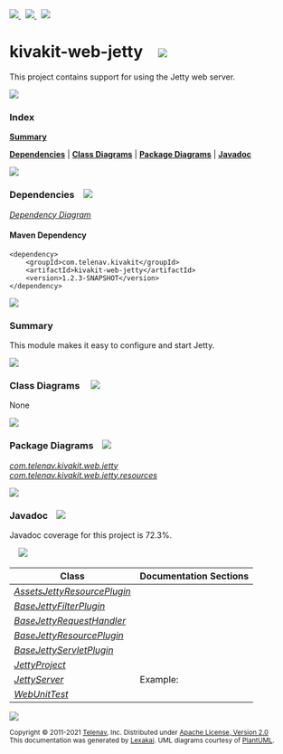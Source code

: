 [//]: # (start-user-text)

<a href="https://www.kivakit.org">
<img src="https://www.kivakit.org/images/web-32.png" srcset="https://www.kivakit.org/images/web-32-2x.png 2x"/>
</a>
&nbsp;
<a href="https://twitter.com/openkivakit">
<img src="https://www.kivakit.org/images/twitter-32.png" srcset="https://www.kivakit.org/images/twitter-32-2x.png 2x"/>
</a>
&nbsp;
<a href="https://kivakit.zulipchat.com">
<img src="https://www.kivakit.org/images/zulip-32.png" srcset="https://www.kivakit.org/images/zulip-32-2x.png 2x"/>
</a>

[//]: # (end-user-text)

# kivakit-web-jetty &nbsp;&nbsp; <img src="https://www.kivakit.org/images/server-32.png" srcset="https://www.kivakit.org/images/server-32-2x.png 2x"/>

This project contains support for using the Jetty web server.

<img src="https://www.kivakit.org/images/horizontal-line-512.png" srcset="https://www.kivakit.org/images/horizontal-line-512-2x.png 2x"/>

### Index

[**Summary**](#summary)  

[**Dependencies**](#dependencies) | [**Class Diagrams**](#class-diagrams) | [**Package Diagrams**](#package-diagrams) | [**Javadoc**](#javadoc)

<img src="https://www.kivakit.org/images/horizontal-line-512.png" srcset="https://www.kivakit.org/images/horizontal-line-512-2x.png 2x"/>

### Dependencies <a name="dependencies"></a> &nbsp;&nbsp; <img src="https://www.kivakit.org/images/dependencies-32.png" srcset="https://www.kivakit.org/images/dependencies-32-2x.png 2x"/>

[*Dependency Diagram*](https://www.kivakit.org/1.2.3-SNAPSHOT/lexakai/kivakit-extensions/kivakit-web/jetty/documentation/diagrams/dependencies.svg)

#### Maven Dependency

    <dependency>
        <groupId>com.telenav.kivakit</groupId>
        <artifactId>kivakit-web-jetty</artifactId>
        <version>1.2.3-SNAPSHOT</version>
    </dependency>

<img src="https://www.kivakit.org/images/horizontal-line-128.png" srcset="https://www.kivakit.org/images/horizontal-line-128-2x.png 2x"/>

[//]: # (start-user-text)

### Summary <a name = "summary"></a>

This module makes it easy to configure and start Jetty.

[//]: # (end-user-text)

<img src="https://www.kivakit.org/images/horizontal-line-128.png" srcset="https://www.kivakit.org/images/horizontal-line-128-2x.png 2x"/>

### Class Diagrams <a name="class-diagrams"></a> &nbsp; &nbsp; <img src="https://www.kivakit.org/images/diagram-40.png" srcset="https://www.kivakit.org/images/diagram-40-2x.png 2x"/>

None

<img src="https://www.kivakit.org/images/horizontal-line-128.png" srcset="https://www.kivakit.org/images/horizontal-line-128-2x.png 2x"/>

### Package Diagrams <a name="package-diagrams"></a> &nbsp;&nbsp; <img src="https://www.kivakit.org/images/box-32.png" srcset="https://www.kivakit.org/images/box-32-2x.png 2x"/>

[*com.telenav.kivakit.web.jetty*](https://www.kivakit.org/1.2.3-SNAPSHOT/lexakai/kivakit-extensions/kivakit-web/jetty/documentation/diagrams/com.telenav.kivakit.web.jetty.svg)  
[*com.telenav.kivakit.web.jetty.resources*](https://www.kivakit.org/1.2.3-SNAPSHOT/lexakai/kivakit-extensions/kivakit-web/jetty/documentation/diagrams/com.telenav.kivakit.web.jetty.resources.svg)

<img src="https://www.kivakit.org/images/horizontal-line-128.png" srcset="https://www.kivakit.org/images/horizontal-line-128-2x.png 2x"/>

### Javadoc <a name="javadoc"></a> &nbsp;&nbsp; <img src="https://www.kivakit.org/images/books-32.png" srcset="https://www.kivakit.org/images/books-32-2x.png 2x"/>

Javadoc coverage for this project is 72.3%.  
  
&nbsp; &nbsp; <img src="https://www.kivakit.org/images/meter-70-96.png" srcset="https://www.kivakit.org/images/meter-70-96-2x.png 2x"/>




| Class | Documentation Sections |
|---|---|
| [*AssetsJettyResourcePlugin*](https://www.kivakit.org/1.2.3-SNAPSHOT/javadoc/kivakit-extensions/kivakit.web.jetty/com/telenav/kivakit/web/jetty/resources/AssetsJettyResourcePlugin.html) |  |  
| [*BaseJettyFilterPlugin*](https://www.kivakit.org/1.2.3-SNAPSHOT/javadoc/kivakit-extensions/kivakit.web.jetty/com/telenav/kivakit/web/jetty/resources/BaseJettyFilterPlugin.html) |  |  
| [*BaseJettyRequestHandler*](https://www.kivakit.org/1.2.3-SNAPSHOT/javadoc/kivakit-extensions/kivakit.web.jetty/com/telenav/kivakit/web/jetty/BaseJettyRequestHandler.html) |  |  
| [*BaseJettyResourcePlugin*](https://www.kivakit.org/1.2.3-SNAPSHOT/javadoc/kivakit-extensions/kivakit.web.jetty/com/telenav/kivakit/web/jetty/resources/BaseJettyResourcePlugin.html) |  |  
| [*BaseJettyServletPlugin*](https://www.kivakit.org/1.2.3-SNAPSHOT/javadoc/kivakit-extensions/kivakit.web.jetty/com/telenav/kivakit/web/jetty/resources/BaseJettyServletPlugin.html) |  |  
| [*JettyProject*](https://www.kivakit.org/1.2.3-SNAPSHOT/javadoc/kivakit-extensions/kivakit.web.jetty/com/telenav/kivakit/web/jetty/JettyProject.html) |  |  
| [*JettyServer*](https://www.kivakit.org/1.2.3-SNAPSHOT/javadoc/kivakit-extensions/kivakit.web.jetty/com/telenav/kivakit/web/jetty/JettyServer.html) | Example: |  
| [*WebUnitTest*](https://www.kivakit.org/1.2.3-SNAPSHOT/javadoc/kivakit-extensions/kivakit.web.jetty/com/telenav/kivakit/web/jetty/WebUnitTest.html) |  |  

[//]: # (start-user-text)



[//]: # (end-user-text)

<img src="https://www.kivakit.org/images/horizontal-line-512.png" srcset="https://www.kivakit.org/images/horizontal-line-512-2x.png 2x"/>

<sub>Copyright &#169; 2011-2021 [Telenav](https://telenav.com), Inc. Distributed under [Apache License, Version 2.0](LICENSE)</sub>  
<sub>This documentation was generated by [Lexakai](https://lexakai.org). UML diagrams courtesy of [PlantUML](https://plantuml.com).</sub>

